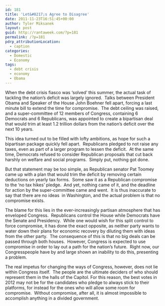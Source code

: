 ```yaml
---
id: 181
title: 'Let&#8217;s Agree to Disagree'
date: 2011-11-23T16:51:45+00:00
author: Tyler Miksanek
layout: post
guid: http://rantaweek.com/?p=181
permalink: /?p=181
pdrp_attributionLocation:
  - caption
categories:
  - Domestic
  - Economy
tags:
  - debt crisis
  - economy
  - Obama
---
```

When the debt crisis fiasco was &#8216;solved&#8217; this summer, the actual task of tackling the nation&#8217;s deficit was largely ignored.  Talks between President Obama and Speaker of the House John Boehner fell apart, forcing a last minute bill to extend the time for compromise.  The debt ceiling was raised, and a super-committee of 12 members of Congress, containing 6 Democrats and 6 Republicans, was appointed to create a bipartisan deal that would trim at least 1.2 trillion dollars from the nation&#8217;s deficit over the next 10 years.

This idea turned out to be filled with lofty ambitions, as hope for such a bipartisan package quickly fell apart.  Republicans pledged to not raise any taxes, even as part of a larger program to lessen the deficit.  At the same time, Democrats refused to consider Republican proposals that cut back harshly on welfare and social programs.  Simply put, nothing got done.

But that statement may be too simple, as Republican senator Pat Toomey came up with a plan that would trim the deficit by removing certain deductions on yearly tax forms.  Some saw it as a Republican compromise to the &#8216;no tax hikes&#8217; pledge.  And yet, nothing came of it, and the deadline for action by the super-committee came and went.  It is thus inaccurate to say that there are no ideas  in Washington, and the actual problem is that no compromise exists.

The blame for this lies in the ever-increasingly partisan atmosphere that has enveloped Congress.  Republicans control the House while Democrats have the Senate and Presidency.  While one would wish for this split control to force compromise, it has done the exact opposite, as neither party wants to water down their plans for economic recovery by diluting them with ideas from the other party.  The consequence of this is that no big deals can be passed through both houses.  However, Congress is expected to use compromise in order to lay out a path for the nation&#8217;s future.  Right now, our Congresspeople have by and large shown an inability to do this, presenting a problem.

The real impetus for changing the ways of Congress, however, does not lie within Congress itself.  The people are the ultimate deciders of who should represent them in the halls of the Capitol. For this reason, the best votes in 2012 may not be for the candidates who pledge to always stick to their platforms, for instead for the ones who will allow some room for compromise.  Without compromise, after all, it is almost impossible to accomplish anything in a divided government.

&nbsp;